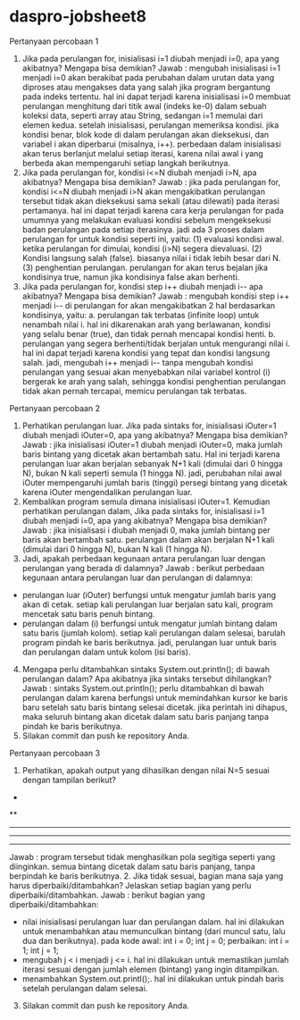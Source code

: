 # daspro-jobsheet8

Pertanyaan percobaan 1
1. Jika pada perulangan for, inisialisasi i=1 diubah menjadi i=0, apa yang akibatnya? Mengapa bisa demikian?
Jawab : mengubah inisialisasi i=1 menjadi i=0 akan berakibat pada perubahan dalam urutan data yang diproses atau mengakses data yang salah jika program bergantung pada indeks tertentu. hal ini dapat terjadi karena inisialisasi i=0 membuat perulangan menghitung dari titik awal (indeks ke-0) dalam sebuah koleksi data, seperti array atau String, sedangan i=1 memulai dari elemen kedua.
setelah inisialisasi, perulangan memeriksa kondisi. jika kondisi benar, blok kode di dalam perulangan akan dieksekusi, dan variabel i akan diperbarui (misalnya, i++). perbedaan dalam inisialisasi akan terus berlanjut melalui setiap iterasi, karena nilai awal i yang berbeda akan mempengaruhi setiap langkah berikutnya.
2. Jika pada perulangan for, kondisi i<=N diubah menjadi i>N, apa akibatnya? Mengapa bisa demikian?
Jawab : jika pada perulangan for, kondisi i<=N diubah menjadi i>N akan mengakibatkan perulangan tersebut tidak akan dieksekusi sama sekali (atau dilewati) pada iterasi pertamanya. hal ini dapat terjadi karena cara kerja perulangan for pada umumnya yang melakukan evaluasi kondisi sebelum mengeksekusi badan perulangan pada setiap iterasinya. jadi ada 3 proses dalam perulangan for untuk kondisi seperti ini, yaitu:
  (1) evaluasi kondisi awal. ketika perulangan for dimulai, kondisi (i>N) segera dievaluasi.
  (2) Kondisi langsung salah (false). biasanya nilai i tidak lebih besar dari N.
  (3) penghentian perulangan. perulangan for akan terus bejalan jika kondisinya true, namun jika kondisinya false akan berhenti.
3. Jika pada perulangan for, kondisi step i++ diubah menjadi i-- apa akibatnya? Mengapa bisa demikian?
Jawab : mengubah kondisi step i++ menjadi i-- di perulangan for akan mengakibatkan 2 hal berdasarkan kondisinya, yaitu:
a. perulangan tak terbatas (infinite loop) untuk nenambah nilai i. hal ini dikarenakan arah yang berlawanan, kondisi yang selalu benar (true), dan tidak pernah mencapai kondisi henti.
b. perulangan yang segera berhenti/tidak berjalan untuk mengurangi nilai i. hal ini dapat terjadi karena kondisi yang tepat dan kondisi langsung salah.
jadi, mengubah i++ menjadi i-- tanpa mengubah kondisi perulangan yang sesuai akan menyebabkan nilai variabel kontrol (i) bergerak ke arah yang salah, sehingga kondisi penghentian perulangan tidak akan pernah tercapai, memicu perulangan tak terbatas. 

Pertanyaan percobaan 2
1. Perhatikan perulangan luar. Jika pada sintaks for, inisialisasi iOuter=1 diubah menjadi iOuter=0, apa yang akibatnya? Mengapa bisa demikian?
Jawab : jika inisialisasi iOuter=1 diubah menjadi iOuter=0, maka jumlah baris bintang yang dicetak akan bertambah satu. Hal ini terjadi karena perulangan luar akan berjalan sebanyak N+1 kali (dimulai dari 0 hingga N), bukan N kali seperti semula (1 hingga N). jadi, perubahan nilai awal iOuter mempengaruhi jumlah baris (tinggi) persegi bintang yang dicetak karena iOuter mengendalikan perulangan luar.
2. Kembalikan program semula dimana inisialisasi iOuter=1. Kemudian perhatikan perulangan dalam, Jika pada sintaks for, inisialisasi i=1 diubah menjadi i=0, apa yang akibatnya? Mengapa bisa demikian?
Jawab : jika inisialisasi i diubah menjadi 0, maka jumlah bintang per baris akan bertambah satu. perulangan dalam akan berjalan N+1 kali (dimulai dari 0 hingga N), bukan N kali (1 hingga N).
3. Jadi, apakah perbedaan kegunaan antara perulangan luar dengan perulangan yang berada di dalamnya?
Jawab : berikut perbedaan kegunaan antara perulangan luar dan perulangan di dalamnya:
- perulangan luar (iOuter) berfungsi untuk mengatur jumlah baris yang akan di cetak. setiap kali perulangan luar berjalan satu kali, program mencetak satu baris penuh bintang.
- perulangan dalam (i) berfungsi untuk mengatur jumlah bintang dalam satu baris (jumlah kolom). setiap kali perulangan dalam selesai, barulah program pindah ke baris berikutnya.
jadi, perulangan luar untuk baris dan perulangan dalam untuk kolom (isi baris).
4. Mengapa perlu ditambahkan sintaks System.out.println(); di bawah perulangan dalam? Apa akibatnya jika sintaks tersebut dihilangkan?
Jawab : sintaks System.out.println(); perlu ditambahkan di bawah perulangan dalam karena berfungsi untuk memindahkan kursor ke baris baru setelah satu baris bintang selesai dicetak. jika perintah ini dihapus, maka seluruh bintang akan dicetak dalam satu baris panjang tanpa pindah ke baris berikutnya.
5. Silakan commit dan push ke repository Anda.

Pertanyaan percobaan 3
1. Perhatikan, apakah output yang dihasilkan dengan nilai N=5 sesuai dengan tampilan berikut?
*
**
***
****
*****
Jawab : program tersebut tidak menghasilkan pola segitiga seperti yang diinginkan. semua bintang dicetak dalam satu baris panjang, tanpa berpindah ke baris berikutnya.
2. Jika tidak sesuai, bagian mana saja yang harus diperbaiki/ditambahkan? Jelaskan setiap bagian yang perlu diperbaiki/ditambahkan.
Jawab : berikut bagian yang diperbaiki/ditambahkan:
- nilai inisialisasi perulangan luar dan perulangan dalam. hal ini dilakukan untuk menambahkan atau memunculkan bintang (dari muncul satu, lalu dua dan berikutnya).
pada kode awal:
int i = 0;
int j = 0;
perbaikan:
int i = 1;
int j = 1;
- mengubah j < i menjadi j <= i. hal ini dilakukan untuk memastikan jumlah iterasi sesuai dengan jumlah elemen (bintang) yang ingin ditampilkan.
- menambahkan System.out.printl();. hal ini dilakukan untuk pindah baris setelah perulangan dalam selesai.
3. Silakan commit dan push ke repository Anda.